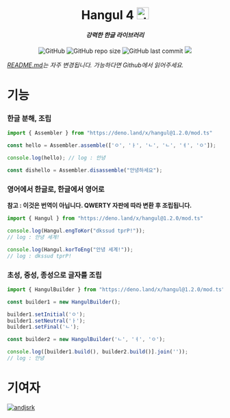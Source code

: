 <div>
  <p align="center">
    <h1 align="center">Hangul 4 <a href="https://deno.land"><img width="28px" alt="deno" src="https://deno.land/logo.svg"></a></h1>
  </p>
</div>
<p align="center">
  <span><i><b>강력한 한글 라이브러리</i></b></span>
  <br><Br>
  <img alt="GitHub" src="https://img.shields.io/github/license/Lukince/Hangul4deno">
  <img alt="GitHub repo size" src="https://img.shields.io/github/repo-size/Lukince/Hangul4deno">
  <img alt="GitHub last commit" src="https://img.shields.io/github/last-commit/Lukince/Hangul4deno">
  <a href="https://hits.seeyoufarm.com"><img src="https://hits.seeyoufarm.com/api/count/incr/badge.svg?url=https%3A%2F%2Fgithub.com%2FLukince%2FHangul4deno&count_bg=%2379C83D&title_bg=%23555555&icon=&icon_color=%23E7E7E7&title=hits&edge_flat=false"/></a>
</p>

  <i>[README.md](https://github.com/Lukince/Hangul4deno/blob/master/README.md)는 자주 변경됩니다. 가능하다면 Github에서 읽어주세요.</i>

# 기능

### 한글 분해, 조립

```ts
import { Assembler } from "https://deno.land/x/hangul@1.2.0/mod.ts"

const hello = Assembler.assemble(['ㅇ', 'ㅏ', 'ㄴ', 'ㄴ', 'ㅕ', 'ㅇ']);

console.log(hello); // log : 안녕

const dishello = Assembler.disassemble("안녕하세요");
```

### 영어에서 한글로, 한글에서 영어로
**참고 : 이것은 번역이 아닙니다. QWERTY 자판에 따라 변환 후 조립됩니다.**

```ts
import { Hangul } from "https://deno.land/x/hangul@1.2.0/mod.ts"

console.log(Hangul.engToKor("dkssud tprP!"));
// log : 안녕 세계!

console.log(Hangul.korToEng("안녕 세계!"));
// log : dkssud tprP!
```

### 초성, 중성, 종성으로 글자를 조립

```ts
import { HangulBuilder } from "https://deno.land/x/hangul@1.2.0/mod.ts"

const builder1 = new HangulBuilder();

builder1.setInitial('ㅇ');
builder1.setNeutral('ㅏ');
builder1.setFinal('ㄴ');

const builder2 = new HangulBuilder('ㄴ', 'ㅕ', 'ㅇ');

console.log([builder1.build(), builder2.build()].join(''));
// log : 안녕
```

# 기여자
  [![andjsrk](https://github.com/andjsrk.png?size=32)](https://github.com/andjsrk)
